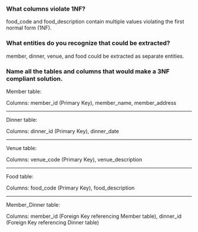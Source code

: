 ### What columns violate 1NF?
food_code and food_description contain multiple values violating the first normal form (1NF).
### What entities do you recognize that could be extracted?
member, dinner, venue, and food could be extracted as separate entities.
### Name all the tables and columns that would make a 3NF compliant solution.

Member table:

Columns: member_id (Primary Key), member_name, member_address

----------------------
Dinner table:

Columns: dinner_id (Primary Key), dinner_date

---------------------
Venue table:

Columns: venue_code (Primary Key), venue_description

------------------------
Food table:

Columns: food_code (Primary Key), food_description

-----------------------
Member_Dinner table:

Columns: member_id (Foreign Key referencing Member table), dinner_id (Foreign Key referencing Dinner table)
